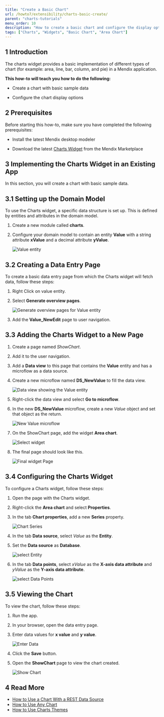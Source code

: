 ```yaml
---
title: "Create a Basic Chart"
url: /howto7/extensibility/charts-basic-create/
parent: "charts-tutorials"
menu_order: 10
description: "How to create a basic chart and configure the display options"
tags: ["Charts", "Widgets", "Basic Chart", "Area Chart"]
---
```


## 1 Introduction

The charts widget provides a basic implementation of different types of chart (for example: area, line, bar, column, and pie) in a Mendix application.

**This how-to will teach you how to do the following:**

* Create a chart with basic sample data

* Configure the chart display options

## 2 Prerequisites

Before starting this how-to, make sure you have completed the following prerequisites:

* Install the latest Mendix desktop modeler

* Download the latest [Charts Widget](/appstore/widgets/charts/) from the Mendix Marketplace

## 3 Implementing the Charts Widget in an Existing App

In this section, you will create a chart with basic sample data.

## 3.1 Setting up the Domain Model

To use the Charts widget, a specific data structure is set up. This is defined by entities and attributes in the domain model.

1. Create a new module called **charts**.

2. Configure your domain model to contain an entity **Value** with a string attribute **xValue** and a decimal attribute **yValue**.

    ![Value entity](/attachments/howto7/extensibility//charts-tutorials/charts-basic-create/charts-entity.png)

## 3.2 Creating a Data Entry Page

To create a basic data entry page from which the Charts widget will fetch data, follow these steps:

1. Right Click on value entity.

2. Select **Generate overview pages**.

    ![Generate overview pages for Value entity](/attachments/howto7/extensibility//charts-tutorials/charts-basic-create/charts-rest-generate-overview-pages.png)

3. Add the **Value_NewEdit** page to user navigation.

## 3.3 Adding the Charts Widget to a New Page

1. Create a page named *ShowChart*.

2. Add it to the user navigation.

3. Add a **Data view** to this page that contains the **Value** entity and has a microflow as a data source.

4. Create a new microflow named **DS_NewValue** to fill the data view.

    ![Data view showing the Value entity](/attachments/howto7/extensibility//charts-tutorials/charts-basic-create/charts-create-new-value.png)

5. Right-click the data view and select **Go to microflow**.

6. In the new **DS_NewValue** microflow, create a new *Value* object and set that object as the return.

    ![New Value microflow](/attachments/howto7/extensibility//charts-tutorials/charts-basic-create/charts-new-values-microflow.png)

7. On the ShowChart page, add the widget **Area chart**.

    ![Select widget](/attachments/howto7/extensibility//charts-tutorials/charts-basic-create/charts-select-chart.png)

8. The final page should look like this.

    ![Final widget Page](/attachments/howto7/extensibility//charts-tutorials/charts-basic-create/charts-widget-page.png)

## 3.4 Configuring the Charts Widget

To configure a Charts widget, follow these steps:

1. Open the page with the Charts widget.

2. Right-click the **Area chart** and select **Properties**.

3. In the tab **Chart properties**, add a new **Series** property.

    ![Chart Series](/attachments/howto7/extensibility//charts-tutorials/charts-basic-create/charts-series.png)

4. In the tab **Data source**, select *Value* as the **Entity**.

5. Set the **Data source** as **Database**.

    ![select Entity](/attachments/howto7/extensibility//charts-tutorials/charts-basic-create/chart-add-entity.png)

6. In the tab **Data points**, select *xValue* as the **X-axis data attribute** and *yValue* as the **Y-axis data attribute**.

    ![select Data Points](/attachments/howto7/extensibility//charts-tutorials/charts-basic-create/charts-data-points.png)

## 3.5 Viewing the Chart

To view the chart, follow these steps:

1. Run the app.

2. In your browser, open the data entry page.

3. Enter data values for **x value** and **y value**.

    ![Enter Data](/attachments/howto7/extensibility//charts-tutorials/charts-basic-create/charts-front-end.png)

4. Click the **Save** button.

5. Open the **ShowChart** page to view the chart created.

    ![Show Chart](/attachments/howto7/extensibility//charts-tutorials/charts-basic-create/charts-area-chart.png)

## 4 Read More

* [How to Use a Chart With a REST Data Source](/howto/front-end/charts-basic-rest/)
* [How to Use Any Chart](/howto/front-end/charts-any-usage/)
* [How to Use Charts Themes](/howto/front-end/charts-theme/)
